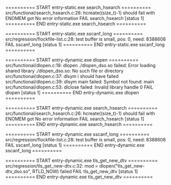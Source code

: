 <!-- ========== START entry-static.exe env ==========
src/regression/flockfile-list.c:55: 0 is not an allocated pointer
FAIL env [status 1]
========== END entry-static.exe env ========== -->

========== START entry-static.exe search_hsearch ==========
src/functional/search_hsearch.c:26: hcreate((size_t)-1) should fail with ENOMEM got No error information
FAIL search_hsearch [status 1]
========== END entry-static.exe search_hsearch ==========

========== START entry-static.exe sscanf_long ==========
src/regression/flockfile-list.c:28: test buffer is small, pos: 0, need: 8388608
FAIL sscanf_long [status 1]
========== END entry-static.exe sscanf_long ==========

<!-- ========== START entry-static.exe strftime ==========
src/regression/flockfile-list.c:55: 0 is not an allocated pointer
FAIL strftime [status 1]
========== END entry-static.exe strftime ========== -->

<!-- ========== START entry-static.exe strptime ==========
src/regression/flockfile-list.c:55: 0 is not an allocated pointer
FAIL strptime [status 1]
========== END entry-static.exe strptime ========== -->

<!-- ========== START entry-static.exe putenv_doublefree ==========
src/regression/flockfile-list.c:55: 0 is not an allocated pointer
FAIL putenv_doublefree [status 1]
========== END entry-static.exe putenv_doublefree ========== -->

========== START entry-dynamic.exe dlopen ==========
src/functional/dlopen.c:18: dlopen ./dlopen_dso.so failed: Error loading shared library ./dlopen_dso.so: No such file or directory
src/functional/dlopen.c:37: dlsym i should have failed
src/functional/dlopen.c:39: dlsym main failed: Symbol not found: main
src/functional/dlopen.c:53: dlclose failed: Invalid library handle 0
FAIL dlopen [status 1]
========== END entry-dynamic.exe dlopen ==========

<!-- ========== START entry-dynamic.exe env ==========
src/regression/flockfile-list.c:55: 0 is not an allocated pointer
FAIL env [status 1]
========== END entry-dynamic.exe env ========== -->

========== START entry-dynamic.exe search_hsearch ==========
src/functional/search_hsearch.c:26: hcreate((size_t)-1) should fail with ENOMEM got No error information
FAIL search_hsearch [status 1]
========== END entry-dynamic.exe search_hsearch ==========

========== START entry-dynamic.exe sscanf_long ==========
src/regression/flockfile-list.c:28: test buffer is small, pos: 0, need: 8388608
FAIL sscanf_long [status 1]
========== END entry-dynamic.exe sscanf_long ==========

<!-- ========== START entry-dynamic.exe strftime ==========
src/regression/flockfile-list.c:55: 0 is not an allocated pointer
FAIL strftime [status 1]
========== END entry-dynamic.exe strftime ========== -->

<!-- ========== START entry-dynamic.exe strptime ==========
src/regression/flockfile-list.c:55: 0 is not an allocated pointer
FAIL strptime [status 1]
========== END entry-dynamic.exe strptime ==========

========== START entry-dynamic.exe putenv_doublefree ==========
src/regression/flockfile-list.c:55: 0 is not an allocated pointer
FAIL putenv_doublefree [status 1]
========== END entry-dynamic.exe putenv_doublefree ========== -->

========== START entry-dynamic.exe tls_get_new_dtv ==========
src/regression/tls_get_new-dtv.c:32: mod = dlopen("tls_get_new-dtv_dso.so", RTLD_NOW) failed
FAIL tls_get_new_dtv [status 1]
========== END entry-dynamic.exe tls_get_new_dtv ==========
